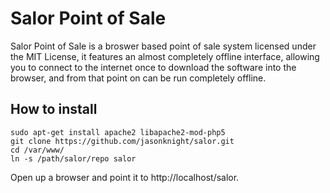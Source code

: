 # Salor Point of Sale

Salor Point of Sale is a broswer based point of sale system licensed under the MIT License,
it features an almost completely offline interface, allowing you to connect to the internet
once to download the software into the browser, and from that point on can be run completely
offline.

## How to install

    sudo apt-get install apache2 libapache2-mod-php5
    git clone https://github.com/jasonknight/salor.git
    cd /var/www/
    ln -s /path/salor/repo salor

Open up a browser and point it to http://localhost/salor.
